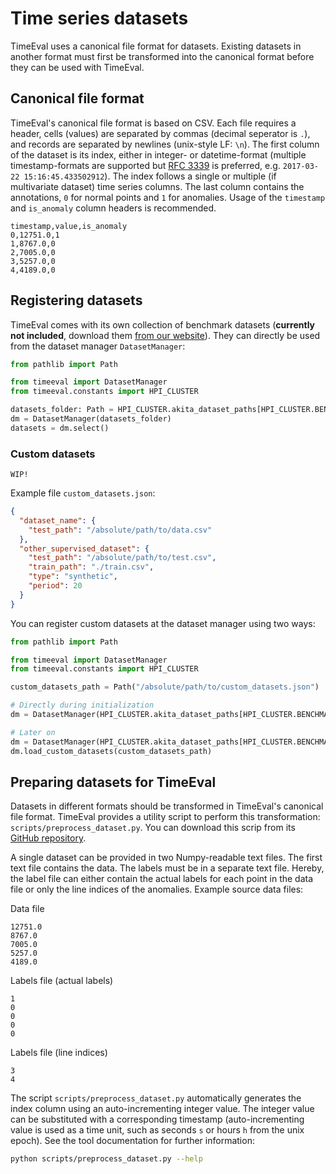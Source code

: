 # Time series datasets

TimeEval uses a canonical file format for datasets.
Existing datasets in another format must first be transformed into the canonical format before they can be used with TimeEval.

## Canonical file format

TimeEval's canonical file format is based on CSV.
Each file requires a header, cells (values) are separated by commas (decimal seperator is `.`), and records are separated by newlines (unix-style LF: `\n`).
The first column of the dataset is its index, either in integer- or datetime-format
(multiple timestamp-formats are supported but [RFC 3339](https://datatracker.ietf.org/doc/html/rfc3339) is preferred, e.g. `2017-03-22 15:16:45.433502912`).
The index follows a single or multiple (if multivariate dataset) time series columns.
The last column contains the annotations, `0` for normal points and `1` for anomalies.
Usage of the `timestamp` and `is_anomaly` column headers is recommended.

```
timestamp,value,is_anomaly
0,12751.0,1
1,8767.0,0
2,7005.0,0
3,5257.0,0
4,4189.0,0
```

## Registering datasets

TimeEval comes with its own collection of benchmark datasets (**currently not included**, download them [from our website](https://hpi-information-systems.github.io/timeeval-evaluation-paper/notebooks/Datasets.html)).
They can directly be used from the dataset manager `DatasetManager`:

```python
from pathlib import Path

from timeeval import DatasetManager
from timeeval.constants import HPI_CLUSTER

datasets_folder: Path = HPI_CLUSTER.akita_dataset_paths[HPI_CLUSTER.BENCHMARK]  # or Path("./datasets-folder")
dm = DatasetManager(datasets_folder)
datasets = dm.select()
```

### Custom datasets

```{important}
WIP!
```

Example file `custom_datasets.json`:

```json
{
  "dataset_name": {
    "test_path": "/absolute/path/to/data.csv"
  },
  "other_supervised_dataset": {
    "test_path": "/absolute/path/to/test.csv",
    "train_path": "./train.csv",
    "type": "synthetic",
    "period": 20
  }
}
```

You can register custom datasets at the dataset manager using two ways:

```python
from pathlib import Path

from timeeval import DatasetManager
from timeeval.constants import HPI_CLUSTER

custom_datasets_path = Path("/absolute/path/to/custom_datasets.json")

# Directly during initialization
dm = DatasetManager(HPI_CLUSTER.akita_dataset_paths[HPI_CLUSTER.BENCHMARK], custom_datasets_file=custom_datasets_path)

# Later on
dm = DatasetManager(HPI_CLUSTER.akita_dataset_paths[HPI_CLUSTER.BENCHMARK])
dm.load_custom_datasets(custom_datasets_path)
```

## Preparing datasets for TimeEval

Datasets in different formats should be transformed in TimeEval's canonical file format.
TimeEval provides a utility script to perform this transformation: `scripts/preprocess_dataset.py`.
You can download this scrip from its [GitHub repository](https://github.com/HPI-Information-Systems/TimeEval).

A single dataset can be provided in two Numpy-readable text files.
The first text file contains the data.
The labels must be in a separate text file.
Hereby, the label file can either contain the actual labels for each point in the data file or only the line indices of the anomalies.
Example source data files:

Data file

```
12751.0
8767.0
7005.0
5257.0
4189.0
```

Labels file (actual labels)

```
1
0
0
0
0
```

Labels file (line indices)

```
3
4
```

The script `scripts/preprocess_dataset.py` automatically generates the index column using an auto-incrementing integer value.
The integer value can be substituted with a corresponding timestamp (auto-incrementing value is used as a time unit, such as seconds `s` or hours `h` from the unix epoch).
See the tool documentation for further information:

```bash
python scripts/preprocess_dataset.py --help
```

